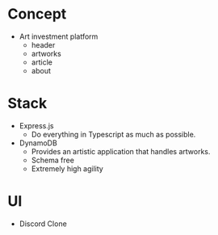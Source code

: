 # Concept 
 - Art investment platform 
    - header
    - artworks
    - article
    - about

# Stack
 - Express.js
    - Do everything in Typescript as much as possible.
 - DynamoDB
    - Provides an artistic application that handles artworks.
    - Schema free
    - Extremely high agility

# UI
 - Discord Clone

    